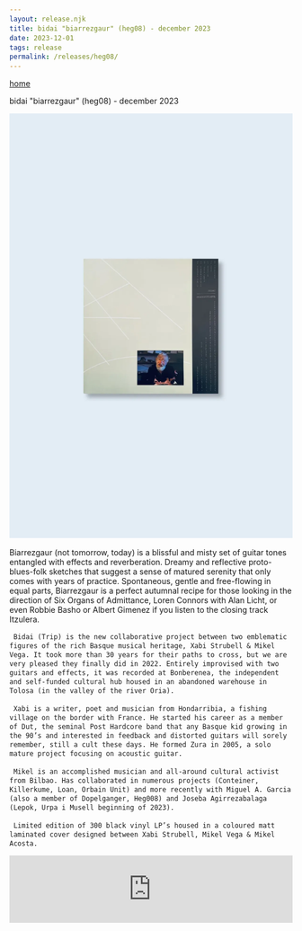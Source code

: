 ```yaml
---
layout: release.njk
title: bidai "biarrezgaur" (heg08) - december 2023
date: 2023-12-01
tags: release
permalink: /releases/heg08/
---
```



<p><a href="/" class="home-link">home</a></p>

bidai "biarrezgaur" (heg08) - december 2023

![Bidai](../public/assets/Heg08_A.webp)

Biarrezgaur (not tomorrow, today) is a blissful and misty set of guitar tones entangled with effects and reverberation. Dreamy and reflective proto-blues-folk sketches that suggest a sense of matured serenity that only comes with years of practice. Spontaneous, gentle and free-flowing in equal parts, Biarrezgaur is a perfect autumnal recipe for those looking in the direction of Six Organs of Admittance, Loren Connors with Alan Licht, or even Robbie Basho or Albert Gimenez if you listen to the closing track Itzulera.

     Bidai (Trip) is the new collaborative project between two emblematic figures of the rich Basque musical heritage, Xabi Strubell & Mikel Vega. It took more than 30 years for their paths to cross, but we are very pleased they finally did in 2022. Entirely improvised with two guitars and effects, it was recorded at Bonberenea, the independent and self-funded cultural hub housed in an abandoned warehouse in Tolosa (in the valley of the river Oria).

     Xabi is a writer, poet and musician from Hondarribia, a fishing village on the border with France. He started his career as a member of Dut, the seminal Post Hardcore band that any Basque kid growing in the 90’s and interested in feedback and distorted guitars will sorely remember, still a cult these days. He formed Zura in 2005, a solo mature project focusing on acoustic guitar.

     Mikel is an accomplished musician and all-around cultural activist from Bilbao. Has collaborated in numerous projects (Conteiner, Killerkume, Loan, Orbain Unit) and more recently with Miguel A. Garcia (also a member of Dopelganger, Heg008) and Joseba Agirrezabalaga (Lepok, Urpa i Musell beginning of 2023).

     Limited edition of 300 black vinyl LP’s housed in a coloured matt laminated cover designed between Xabi Strubell, Mikel Vega & Mikel Acosta.

<iframe seamless="" src="https://bandcamp.com/EmbeddedPlayer/album=1479468834/size=large/bgcol=ffffff/linkcol=0687f5/tracklist=false/artwork=small/transparent=true/" style="border: 0; width: 100%; height: 120px;"><a href="https://hegoadiskak.bandcamp.com/album/biarrezgaur">Biarrezgaur de Bidai</a></iframe>
